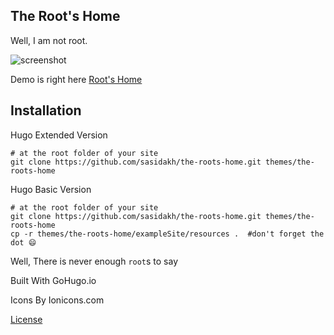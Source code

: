 The Root's Home
---
Well, I am not root.

![screenshot](https://github.com/rmsubekti/the-roots-home/raw/master/images/tn.png)


Demo is right here [Root's Home](https://rmsubekti.github.io/the-roots-home/)

Installation
---

Hugo Extended Version 

```
# at the root folder of your site
git clone https://github.com/sasidakh/the-roots-home.git themes/the-roots-home
```

Hugo Basic Version

```
# at the root folder of your site
git clone https://github.com/sasidakh/the-roots-home.git themes/the-roots-home
cp -r themes/the-roots-home/exampleSite/resources .  #don't forget the dot 😄
```

Well, There is never enough `root`s to say


Built With GoHugo.io

Icons By Ionicons.com



[License](https://raw.githubusercontent.com/rmsubekti/the-roots-home/master/LICENSE)
